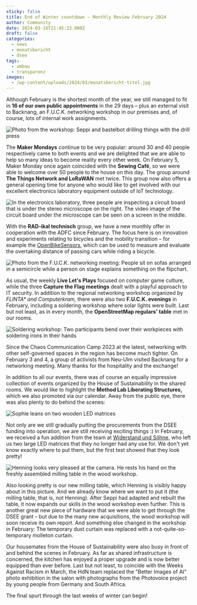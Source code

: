 ```yaml
---
sticky: false
title: End of Winter countdown – Monthly Review February 2024
author: Community
date: 2024-03-16T21:45:23.000Z
draft: false
categories:
  - news
  - monatsbericht
  - dsee
tags:
  - umbau
  - transparenz
images: 
  - /wp-content/uploads/2024/03/monatsbericht-titel.jpg
---
```


Although February is the shortest month of the year, we still managed to fit in **16 of our own public appointments** in the 29 days – plus an external visit to Backnang, an F.U.C.K. networking workshop in our premises and, of course, lots of internal work assignments.

![Photo from the workshop: Seppi and bastelbot drilling things with the drill press](/wp-content/uploads/2024/03/monatsbericht-maker.jpg)


The **Maker Mondays** continue to be very popular: around 30 and 40 people respectively came to both events and we are delighted that we are able to help so many ideas to become reality every other week. 
On February 5, Maker Monday once again coincided with the **Sewing Café**, so we were able to welcome over 50 people to the house on this day. 
The group around **The Things Network and LoRaWAN** met twice. This group now also offers a general opening time for anyone who would like to get involved with our excellent electronics laboratory equipment outside of IoT technology.

![In the electronics laboratory, three people are inspecting a circuit board that is under the stereo microscope on the right. The video image of the circuit board under the microscope can be seen on a screen in the middle.](/wp-content/uploads/2024/03/monatsbericht-elektronik.jpg)

With the **RAD-ikal technisch** group, we have a new monthly offer in cooperation with the ADFC since February.
The focus here is on innovation and experiments relating to bicycles and the mobility transition – for example the [OpenBikeSensors](/wir-bauen-openbikesensoren/), which can be used to measure and evaluate the overtaking distance of passing cars while riding a bicycle.

![Photo from the F.U.C.K. networking meeting: People sit on sofas arranged in a semicircle while a person on stage explains something on the flipchart.](/wp-content/uploads/2024/03/monatsbericht-fuck.jpeg)

As usual, the weekly **Live Let's Plays** focused on computer game culture, while the three **Capture the Flag meetings** dealt with a playful approach to IT security. In addition to the regional networking workshop organized by *FLINTA\* and Computerkram*, there were also two **F.U.C.K. evenings** in February, including a soldering workshop where solar lights were built. Last but not least, as in every month, the **OpenStreetMap regulars' table** met in our rooms.

![Soldering workshop: Two participants bend over their workpieces with soldering irons in their hands](/wp-content/uploads/2024/03/monatsbericht-fuck2.jpeg)

Since the Chaos Communication Camp 2023 at the latest, networking with other self-governed spaces in the region has become much tighter.
 On February 3 and 4, a group of activists from Neu-Ulm visited Backnang for a networking meeting. 
Many thanks for the hospitality and the exchange!

In addition to all our events, there was of course an equally impressive collection of events organized by the House of Sustainability in the shared rooms. We would like to highlight the **Method Lab Liberating Structures,** which we also promoted via our calendar.
Away from the public eye, there was also plenty to do behind the scenes:

![Sophie leans on two wooden LED matrices](/wp-content/uploads/2024/03/monatsbericht_matrix.jpg)

Not only are we still gradually putting the procurements from the DSEE funding into operation, we are still receiving exciting things :)
In February, we received a fun addition from the team at [Widerstand und Söhne](https://www.widerstandundsoehne.de/), who left us two large LED matrices that they no longer had any use for.
We don't yet know exactly where to put them, but the first test showed that they look pretty!

![Henning looks very pleased at the camera. He rests his hand on the freshly assembled milling table in the wood workshop.](/wp-content/uploads/2024/03/monatsbericht-fraestisch.jpg)

Also looking pretty is our new milling table, which Henning is visibly happy about in this picture. 
And we already know where we want to put it (the milling table, that is, not Henning). 
After Seppi had adapted and rebuilt the table, it now expands our skills in the wood workshop even further. 
This is another great new piece of hardware that we were able to get through the DSEE grant – but due to the many new acquisitions, the wood workshop will soon receive its own report. 
And something else changed in the workshop in February: The temporary dust curtain was replaced with a not-quite-so-temporary molleton curtain. 

Our housemates from the House of Sustainability were also busy in front of and behind the scenes in February.
As far as shared infrastructure is concerned, the kitchen has enjoyed a proper upgrade and is now better equipped than ever before.
Last but not least, to coincide with the Weeks Against Racism in March, the HdN team replaced the "Better Images of AI" photo exhibition in the salon with photographs from the Photovoice project by young people from Germany and South Africa.

The final spurt through the last weeks of winter can begin!
